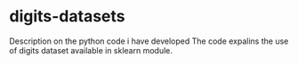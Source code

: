 # digits-datasets
Description on the python code i have developed
The code expalins the use of digits dataset available in sklearn module.
